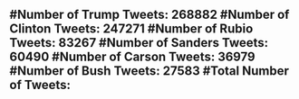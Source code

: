 #Number of Trump Tweets: 268882
#Number of Clinton Tweets: 247271
#Number of Rubio Tweets: 83267
#Number of Sanders Tweets: 60490
#Number of Carson Tweets: 36979
#Number of Bush Tweets: 27583
#Total Number of Tweets:  
---
